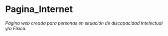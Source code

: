 # Pagina_Internet

_Página web creada para personas en situación de discapacidad Intelectual y/o Física._
